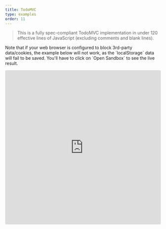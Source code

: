 ```yaml
---
title: TodoMVC
type: examples
order: 11
---
```


> This is a fully spec-compliant TodoMVC implementation in under 120 effective lines of JavaScript (excluding comments and blank lines).

<p class="tip">Note that if your web browser is configured to block 3rd-party data/cookies, the example below will not work, as the `localStorage` data will fail to be saved. You'll have to click on `Open Sandbox` to see the live result.</p>

<iframe src="https://codesandbox.io/embed/github/vuejs/v2.vuejs.org/tree/master/src/v2/examples/vue-20-todomvc?codemirror=1&hidedevtools=1&hidenavigation=1&theme=light" style="width:100%; height:500px; border:0; border-radius: 4px; overflow:hidden;" title="vue-20-template-compilation" allow="geolocation; microphone; camera; midi; vr; accelerometer; gyroscope; payment; ambient-light-sensor; encrypted-media; usb" sandbox="allow-modals allow-forms allow-popups allow-scripts allow-same-origin"></iframe>
